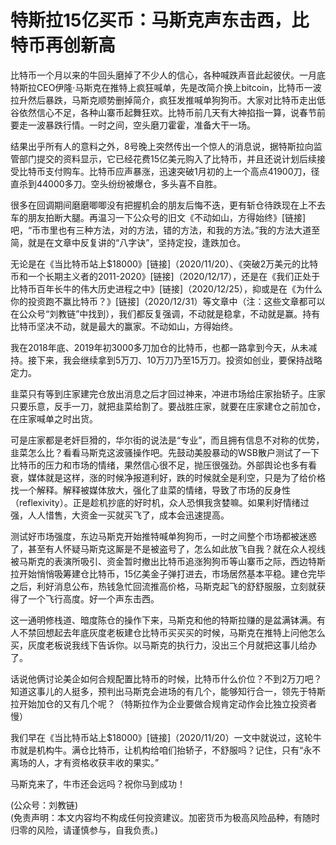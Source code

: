 # 特斯拉15亿买币：马斯克声东击西，比特币再创新高

比特币一个月以来的牛回头磨掉了不少人的信心，各种喊跌声音此起彼伏。一月底特斯拉CEO伊隆·马斯克在推特上疯狂喊单，先是改简介换上bitcoin，比特币一波拉升然后暴跌，马斯克顺势删掉简介，疯狂发推喊单狗狗币。大家对比特币走出低谷依然信心不足，各种山寨币起舞狂欢。比特币前几天有大神掐指一算，说春节前要走一波暴跌行情。一时之间，空头磨刀霍霍，准备大干一场。

结果出乎所有人的意料之外，8号晚上突然传出一个惊人的消息说，据特斯拉向监管部门提交的资料显示，它已经花费15亿美元购入了比特币，并且还说计划后续接受比特币支付购车。比特币应声暴涨，迅速突破1月初的上一个高点41900刀，径直杀到44000多刀。空头纷纷被爆仓，多头喜不自胜。

很多在回调期间磨磨唧唧没有把握机会的朋友后悔不迭，更有斩仓待跌现在上不去车的朋友拍断大腿。再温习一下公众号的旧文《不动如山，方得始终》[链接]吧，“币市里也有三种方法，对的方法，错的方法，和我的方法。”我的方法大道至简，就是在文章中反复讲的“八字诀”，坚持定投，逢跌加仓。

无论是在《当比特币站上$18000》[链接]（2020/11/20）、《突破2万美元的比特币和一个长期主义者的2011-2020》[链接]（2020/12/17），还是在《我们正处于比特币百年长牛的伟大历史进程之中》[链接]（2020/12/25），抑或是在《为什么你的投资跑不赢比特币？》[链接]（2020/12/31）等文章中（注：这些文章都可以在公众号“刘教链”中找到），我们都反复强调，不动就是稳拿，不动就是赢。持有比特币坚决不动，就是最大的赢家。不动如山，方得始终。

我在2018年底、2019年初3000多刀加仓的比特币，也都一路拿到今天，从未减持。接下来，我会继续拿到5万刀、10万刀乃至15万刀。投资如创业，要保持战略定力。

韭菜只有等到庄家建完仓放出消息之后才回过神来，冲进市场给庄家抬轿子。庄家只要乐意，反手一刀，就把韭菜给割了。要战胜庄家，就要在庄家建仓之前加仓，在庄家喊单之时出货。

可是庄家都是老奸巨猾的，华尔街的说法是“专业”，而且拥有信息不对称的优势，韭菜怎么比？看看马斯克这波骚操作吧。先鼓动美股暴动的WSB散户测试了一下比特币的压力和市场的情绪，果然信心很不足，抛压很强劲。外部舆论也多有看衰，媒体就是这样，涨的时候净报道利好，跌的时候就全是利空，只是为了给价格找一个解释。解释被媒体放大，强化了韭菜的情绪，导致了市场的反身性（reflexivity）。正是趁机抄底的好时机，众人恐惧我贪婪嘛。如果利好情绪过强，人人惜售，大资金一买就买飞了，成本会迅速提高。

测试好市场强度，东边马斯克开始推特喊单狗狗币，一时之间整个市场都被迷惑了，甚至有人怀疑马斯克这厮是不是被盗号了，怎么如此放飞自我？就在众人视线被马斯克的表演所吸引、资金暂时撤出比特币追涨狗狗币等山寨币之际，西边特斯拉开始悄悄吸筹建仓比特币，15亿美金子弹打进去，市场居然基本平稳。建仓完毕之后，利好消息公布，热钱急忙回流推高价格，马斯克起飞的舒舒服服，立刻就获得了一个飞行高度。好一个声东击西。

这一通明修栈道、暗度陈仓的操作下来，马斯克和他的特斯拉赚的是盆满钵满。有人不禁回想起去年底灰度老板建仓比特币买买买的时候，马斯克在推特上问他怎么买，灰度老板说我线下告诉你。以马斯克的执行力，没出三个月就把这事儿给办了。

话说他俩讨论美企如何合规配置比特币的时候，比特币什么价位？不到2万刀吧？知道这事儿的人挺多，预判出马斯克会进场的有几个，能够知行合一，领先于特斯拉开始加仓的又有几个呢？（特斯拉作为企业要做合规肯定动作会比独立投资者慢）

我们早在《当比特币站上$18000》[链接]（2020/11/20）一文中就说过，这轮牛市就是机构牛。满仓比特币，让机构给咱们抬轿子，不舒服吗？记住，只有“永不离场的人，才有资格收获丰收的果实。”

马斯克来了，牛市还会远吗？​祝你马到成功！

(公众号：刘教链) \
(免责声明：本文内容均不构成任何投资建议。加密货币为极高风险品种，有随时归零的风险，请谨慎参与，自我负责。)
